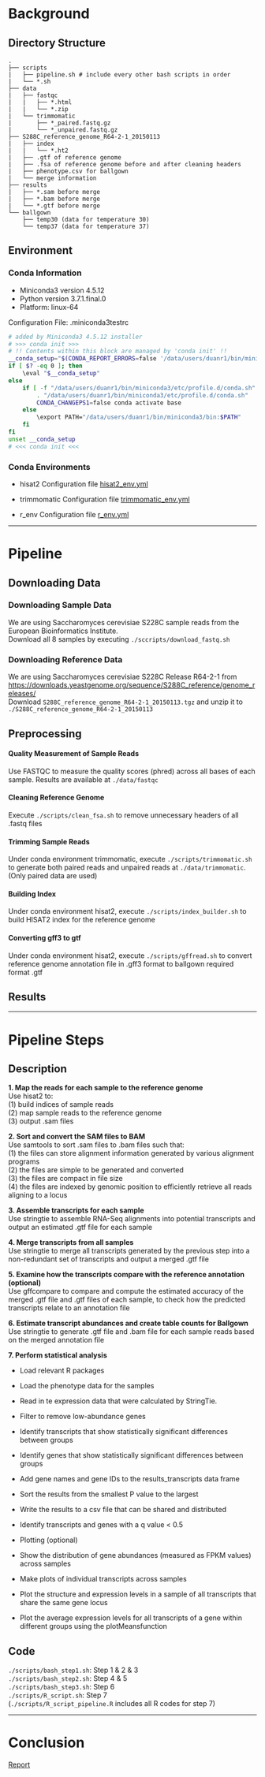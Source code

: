 # Background

## Directory Structure
```
.  
├── scripts  
|   ├── pipeline.sh # include every other bash scripts in order  
|   └── *.sh  
├── data  
|   ├── fastqc  
|   |   ├── *.html  
|   |   └── *.zip  
|   └── trimmomatic  
|       ├── *_paired.fastq.gz  
|       └── *_unpaired.fastq.gz  
├── S288C_reference_genome_R64-2-1_20150113  
|   ├── index  
|   |   └── *.ht2  
|   ├── .gtf of reference genome  
|   ├── .fsa of reference genome before and after cleaning headers  
|   ├── phenotype.csv for ballgown  
|   └── merge information  
├── results  
|   ├── *.sam before merge  
|   ├── *.bam before merge  
|   └── *.gtf before merge  
└── ballgown  
    ├── temp30 (data for temperature 30)  
    └── temp37 (data for temperature 37)  
```

## Environment

### Conda Information
* Miniconda3 version 4.5.12
* Python version 3.7.1.final.0
* Platform: linux-64
  
Configuration File: .miniconda3testrc
```sh
# added by Miniconda3 4.5.12 installer
# >>> conda init >>>
# !! Contents within this block are managed by 'conda init' !!
__conda_setup="$(CONDA_REPORT_ERRORS=false '/data/users/duanr1/bin/miniconda3/bin/conda' shell.bash hook 2> /dev/null)"
if [ $? -eq 0 ]; then
    \eval "$__conda_setup"
else
    if [ -f "/data/users/duanr1/bin/miniconda3/etc/profile.d/conda.sh" ]; then
        . "/data/users/duanr1/bin/miniconda3/etc/profile.d/conda.sh"
        CONDA_CHANGEPS1=false conda activate base
    else
        \export PATH="/data/users/duanr1/bin/miniconda3/bin:$PATH"
    fi
fi
unset __conda_setup
# <<< conda init <<<
```

### Conda Environments
* hisat2
Configuration file [hisat2_env.yml](conda_config/hisat2_env.yml)

* trimmomatic
Configuration file [trimmomatic_env.yml](conda_config/trimmomatic_env.yml)

* r_env
Configuration file [r_env.yml](conda_config/r_env.yml)

***

# Pipeline

## Downloading Data

### Downloading Sample Data
We are using Saccharomyces cerevisiae S228C sample reads from the European Bioinformatics Institute.  
Download all 8 samples by executing ```./sccripts/download_fastq.sh```

### Downloading Reference Data
We are using Saccharomyces cerevisiae S228C Release R64-2-1 from  
https://downloads.yeastgenome.org/sequence/S288C_reference/genome_releases/  
Download ```S288C_reference_genome_R64-2-1_20150113.tgz``` and unzip it to ```./S288C_reference_genome_R64-2-1_20150113```

## Preprocessing

#### Quality Measurement of Sample Reads
Use FASTQC to measure the quality scores (phred) across all bases of each sample. Results are available at ```./data/fastqc```

#### Cleaning Reference Genome
Execute ```./scripts/clean_fsa.sh``` to remove unnecessary headers of all .fastq files

#### Trimming Sample Reads
Under conda environment trimmomatic, execute ```./scripts/trimmomatic.sh``` to generate both paired reads and unpaired reads at ```./data/trimmomatic```. (Only paired data are used)

#### Building Index
Under conda environment hisat2, execute ```./scripts/index_builder.sh``` to build HISAT2 index for the reference genome

#### Converting gff3 to gtf
Under conda environment hisat2, execute ```./scripts/gffread.sh``` to convert reference genome annotation file in .gff3 format to ballgown required format .gtf

## Results

***

# Pipeline Steps

## Description

**1. Map the reads for each sample to the reference genome**  
Use hisat2 to:  
(1) build indices of sample reads  
(2) map sample reads to the reference genome  
(3) output .sam files  
  
**2. Sort and convert the SAM files to BAM**  
Use samtools to sort .sam files to .bam files such that:  
(1) the files can store alignment information generated by various alignment programs  
(2) the files are simple to be generated and converted  
(3) the files are compact in file size  
(4) the files are indexed by genomic position to efficiently retrieve all reads aligning to a locus  
  
**3. Assemble transcripts for each sample**  
Use stringtie to assemble RNA-Seq alignments into potential transcripts and output an estimated .gtf file for each sample  
  
**4. Merge transcripts from all samples**  
Use stringtie to merge all transcripts generated by the previous step into a non-redundant set of transcripts and output a merged .gtf file  
  
**5. Examine how the transcripts compare with the reference annotation (optional)**  
Use gffcompare to compare and compute the estimated accuracy of the merged .gtf file and .gtf files of each sample, to check how the predicted transcripts relate to an annotation file  
  
**6. Estimate transcript abundances and create table counts for Ballgown**  
Use stringtie to generate .gtf file and .bam file for each sample reads based on the merged annotation file

**7. Perform statistical analysis**

* Load relevant R packages

* Load the phenotype data for the samples

* Read in te expression data that were calculated by StringTie.

* Filter to remove low-abundance genes

* Identify transcripts that show statistically significant differences between groups

* Identify genes that show statistically significant differences between groups

* Add gene names and gene IDs to the results_transcripts data frame

* Sort the results from the smallest P value to the largest

* Write the results to a csv file that can be shared and distributed

* Identify transcripts and genes with a q value < 0.5

* Plotting (optional)

* Show the distribution of gene abundances (measured as FPKM values) across samples

* Make plots of individual transcripts across samples

* Plot the structure and expression levels in a sample of all transcripts that share the same gene locus

* Plot the average expression levels for all transcripts of a gene within different groups using the plotMeansfunction

## Code

```./scripts/bash_step1.sh```: Step 1 & 2 & 3  
```./scripts/bash_step2.sh```: Step 4 & 5  
```./scripts/bash_step3.sh```: Step 6  
```./scripts/R_script.sh```: Step 7  
(```./scripts/R_script_pipeline.R``` includes all R codes for step 7)

***

# Conclusion
[Report](https://docs.google.com/document/d/1OVK1lC2Tv07apcZXxRsIEHGQw2ZwCAVIk3lZTvoO_bk/edit?usp=sharing)
